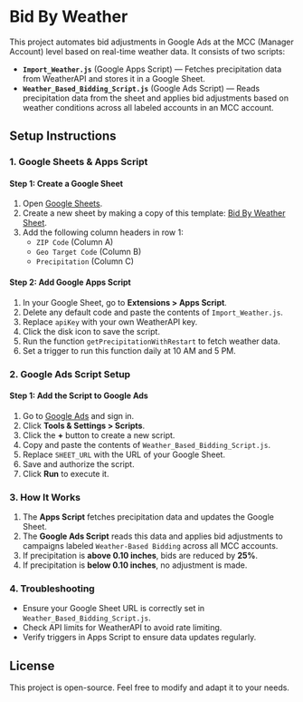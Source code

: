 # Bid By Weather

This project automates bid adjustments in Google Ads at the MCC (Manager Account) level based on real-time weather data. It consists of two scripts:

- **`Import_Weather.js`** (Google Apps Script) — Fetches precipitation data from WeatherAPI and stores it in a Google Sheet.
- **`Weather_Based_Bidding_Script.js`** (Google Ads Script) — Reads precipitation data from the sheet and applies bid adjustments based on weather conditions across all labeled accounts in an MCC account.

## Setup Instructions

### 1. Google Sheets & Apps Script

#### Step 1: Create a Google Sheet
1. Open [Google Sheets](https://docs.google.com/spreadsheets/).
2. Create a new sheet by making a copy of this template: [Bid By Weather Sheet](https://docs.google.com/spreadsheets/d/1vhQ4_1IhdKygCVVvUMFGjAw8z3A1mSJRv9_HToAuVmw/copy).
3. Add the following column headers in row 1:
   - `ZIP Code` (Column A)
   - `Geo Target Code` (Column B)
   - `Precipitation` (Column C)

#### Step 2: Add Google Apps Script
1. In your Google Sheet, go to **Extensions > Apps Script**.
2. Delete any default code and paste the contents of `Import_Weather.js`.
3. Replace `apiKey` with your own WeatherAPI key.
4. Click the disk icon to save the script.
5. Run the function `getPrecipitationWithRestart` to fetch weather data.
6. Set a trigger to run this function daily at 10 AM and 5 PM.

### 2. Google Ads Script Setup

#### Step 1: Add the Script to Google Ads
1. Go to [Google Ads](https://ads.google.com/) and sign in.
2. Click **Tools & Settings > Scripts**.
3. Click the **+** button to create a new script.
4. Copy and paste the contents of `Weather_Based_Bidding_Script.js`.
5. Replace `SHEET_URL` with the URL of your Google Sheet.
6. Save and authorize the script.
7. Click **Run** to execute it.

### 3. How It Works
1. The **Apps Script** fetches precipitation data and updates the Google Sheet.
2. The **Google Ads Script** reads this data and applies bid adjustments to campaigns labeled `Weather-Based Bidding` across all MCC accounts.
3. If precipitation is **above 0.10 inches**, bids are reduced by **25%**.
4. If precipitation is **below 0.10 inches**, no adjustment is made.

### 4. Troubleshooting
- Ensure your Google Sheet URL is correctly set in `Weather_Based_Bidding_Script.js`.
- Check API limits for WeatherAPI to avoid rate limiting.
- Verify triggers in Apps Script to ensure data updates regularly.

## License
This project is open-source. Feel free to modify and adapt it to your needs.

